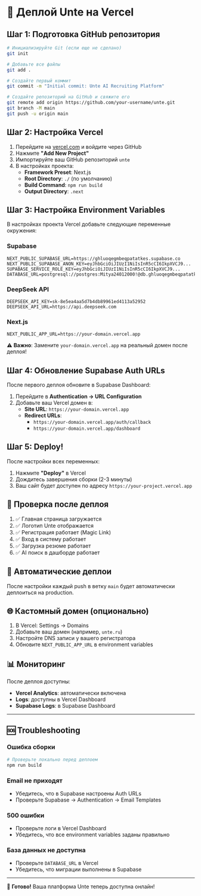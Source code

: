 # 🚀 Деплой Unte на Vercel

## Шаг 1: Подготовка GitHub репозитория

```bash
# Инициализируйте Git (если еще не сделано)
git init

# Добавьте все файлы
git add .

# Создайте первый коммит
git commit -m "Initial commit: Unte AI Recruiting Platform"

# Создайте репозиторий на GitHub и свяжите его
git remote add origin https://github.com/your-username/unte.git
git branch -M main
git push -u origin main
```

## Шаг 2: Настройка Vercel

1. Перейдите на [vercel.com](https://vercel.com) и войдите через GitHub
2. Нажмите **"Add New Project"**
3. Импортируйте ваш GitHub репозиторий `unte`
4. В настройках проекта:
   - **Framework Preset**: Next.js
   - **Root Directory**: `./` (по умолчанию)
   - **Build Command**: `npm run build`
   - **Output Directory**: `.next`

## Шаг 3: Настройка Environment Variables

В настройках проекта Vercel добавьте следующие переменные окружения:

### Supabase
```
NEXT_PUBLIC_SUPABASE_URL=https://ghluoqegmbeqpatatkes.supabase.co
NEXT_PUBLIC_SUPABASE_ANON_KEY=eyJhbGciOiJIUzI1NiIsInR5cCI6IkpXVCJ9...
SUPABASE_SERVICE_ROLE_KEY=eyJhbGciOiJIUzI1NiIsInR5cCI6IkpXVCJ9...
DATABASE_URL=postgresql://postgres:Mitya24012000!@db.ghluoqegmbeqpatatkes.supabase.co:5432/postgres
```

### DeepSeek API
```
DEEPSEEK_API_KEY=sk-8e5ea4aa5d7b4db89961ed4113a52952
DEEPSEEK_API_URL=https://api.deepseek.com
```

### Next.js
```
NEXT_PUBLIC_APP_URL=https://your-domain.vercel.app
```

⚠️ **Важно**: Замените `your-domain.vercel.app` на реальный домен после деплоя!

## Шаг 4: Обновление Supabase Auth URLs

После первого деплоя обновите в Supabase Dashboard:

1. Перейдите в **Authentication → URL Configuration**
2. Добавьте ваш Vercel домен в:
   - **Site URL**: `https://your-domain.vercel.app`
   - **Redirect URLs**: 
     - `https://your-domain.vercel.app/auth/callback`
     - `https://your-domain.vercel.app/dashboard`

## Шаг 5: Deploy!

После настройки всех переменных:

1. Нажмите **"Deploy"** в Vercel
2. Дождитесь завершения сборки (2-3 минуты)
3. Ваш сайт будет доступен по адресу `https://your-project.vercel.app`

## 🎯 Проверка после деплоя

1. ✅ Главная страница загружается
2. ✅ Логотип Unte отображается
3. ✅ Регистрация работает (Magic Link)
4. ✅ Вход в систему работает
5. ✅ Загрузка резюме работает
6. ✅ AI поиск в дашборде работает

## 🔄 Автоматические деплои

После настройки каждый push в ветку `main` будет автоматически деплоиться на production.

## 🌐 Кастомный домен (опционально)

1. В Vercel: Settings → Domains
2. Добавьте ваш домен (например, `unte.ru`)
3. Настройте DNS записи у вашего регистратора
4. Обновите `NEXT_PUBLIC_APP_URL` в environment variables

## 📊 Мониторинг

После деплоя доступны:
- **Vercel Analytics**: автоматически включена
- **Logs**: доступны в Vercel Dashboard
- **Supabase Logs**: в Supabase Dashboard

---

## 🆘 Troubleshooting

### Ошибка сборки
```bash
# Проверьте локально перед деплоем
npm run build
```

### Email не приходят
- Убедитесь, что в Supabase настроены Auth URLs
- Проверьте Supabase → Authentication → Email Templates

### 500 ошибки
- Проверьте логи в Vercel Dashboard
- Убедитесь, что все environment variables заданы правильно

### База данных не доступна
- Проверьте `DATABASE_URL` в Vercel
- Убедитесь, что миграции выполнены в Supabase

---

🎉 **Готово!** Ваша платформа Unte теперь доступна онлайн!

